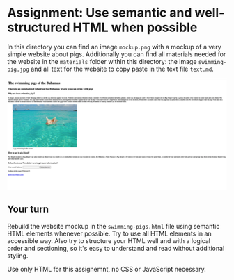 # Assignment: Use semantic and well-structured HTML when possible

In this directory you can find an image `mockup.png` with a mockup of a very simple website about pigs. Additionally you can find all materials needed for the website in the `materials` folder within this directory: the image `swimming-pig.jpg` and all text for the website to copy paste in the text file `text.md`.

![Website mockup](./mockup.png)

## Your turn

Rebuild the website mockup in the `swimming-pigs.html` file using semantic HTML elements whenever possible. Try to use all HTML elements in an accessible way. Also try to structure your HTML well and with a logical order and sectioning, so it's easy to understand and read without additional styling. 

Use only HTML for this assignemnt, no CSS or JavaScript necessary.